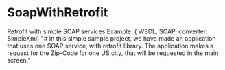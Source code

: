 # SoapWithRetrofit
Retrofit with simple SOAP services Example. ( WSDL, SOAP, converter, SimpleXml)
"# In this simple sample project, we have made an application that uses one SOAP service, with retrofit library. The application makes a request for the Zip-Code for one US city, that will be requested in the main screen." 

